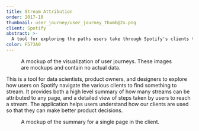 ```yaml
---
title: Stream Attribution
order: 2017-10
thumbnail: user_journey/user_journey_thumb@2x.png
client: Spotify
abstract: >-
  A tool for exploring the paths users take through Spotify's clients to find something to stream.
color: F573A0
---
```



<figure>
  <img alt=""
      src="{% link assets/img/user_journey/journeys.png %}" />
  <figcaption>A mockup of the visualization of user journeys. These images are mockups and contain no actual data.</figcaption>
</figure>

This is a tool for data scientists, product owners, and designers to explore how users on Spotify navigate the various clients to find something to stream. It provides both a high level summary of how many streams can be attributed to any page, and a detailed view of steps taken by users to reach a stream. The application helps users understand how our clients are used so that they can make better product decisions.

<figure>
  <img src="{% link assets/img/user_journey/summary.png %}" alt="">
  <figcaption>A mockup of the summary for a single page in the client.</figcaption>
</figure>

